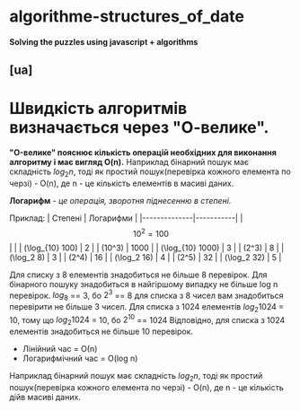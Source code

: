 # algorithme-structures_of_date

#### Solving the puzzles using javascript + algorithms


## [ua]
# Швидкість алгоритмів визначається через "О-велике".
__"O-велике" пояснює кількість операцій необхідних для виконання алгоритму і має вигляд O(n).__
Наприклад бінарний пошук має складність $`log_2n`$, тоді як простий пошук(перевірка кожного елемента по черзі) - O(n), де n - це кількість елементів в масиві даних.


__Логарифм__ - _це операція, зворотня піднесенню в степені._

Приклад:
| Степені        | Логарифми |
|--------------|-----------|
| $$10^2 = 100$$    |        |
| \(\log_{10} 100\) | 2         |
| \(10^3\)     | 1000      |
| \(\log_{10} 1000\) | 3         |
| \(2^3\)      | 8         |
| \(\log_2 8\) | 3         |
| \(2^4\)      | 16        |
| \(\log_2 16\) | 4         |
| \(2^5\)      | 32        |
| \(\log_2 32\) | 5         |


Для списку з 8 елементів знадобиться не більше 8 перевірок.
Для бінарного пошуку знадобиться в найгіршому випадку не більше log n перевірок.
$`log_8`$ == 3, бо $`2^3`$ == 8
для списка з 8 чисел вам знадобиться перевірити не більше 3 чисел.
Для списка з 1024 елементів 
  $`log_{2}1024`$ = 10, тому що $`log_{2} 1024`$ = 10, бо $`2^{10}`$ == 1024
Відповідно, для списка з 1024 елементів знадобиться не більше 10 перевірок.

 - Лінійний час = О(n)
 - Логарифмічний час = O(log n)

Наприклад бінарний пошук має складність $`log_2n`$, тоді як простий пошук(перевірка кожного елемента по черзі) - O(n), де n - це кількість дійв масиві даних.



